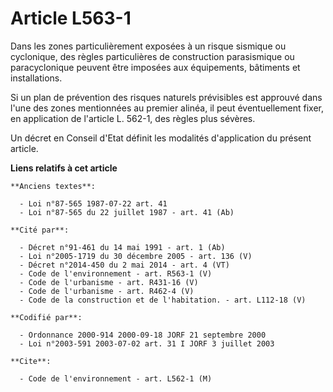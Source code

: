 # Article L563-1

Dans les zones particulièrement exposées à un risque sismique ou cyclonique, des règles particulières de construction
parasismique ou paracyclonique peuvent être imposées aux équipements, bâtiments et installations.

Si un plan de prévention des risques naturels prévisibles est approuvé dans l'une des zones mentionnées au premier alinéa, il
peut éventuellement fixer, en application de l'article L. 562-1, des règles plus sévères.

Un décret en Conseil d'Etat définit les modalités d'application du présent article.

**Liens relatifs à cet article**

	**Anciens textes**:

	  - Loi n°87-565 1987-07-22 art. 41
	  - Loi n°87-565 du 22 juillet 1987 - art. 41 (Ab)

	**Cité par**:

	  - Décret n°91-461 du 14 mai 1991 - art. 1 (Ab)
	  - Loi n°2005-1719 du 30 décembre 2005 - art. 136 (V)
	  - Décret n°2014-450 du 2 mai 2014 - art. 4 (VT)
	  - Code de l'environnement - art. R563-1 (V)
	  - Code de l'urbanisme - art. R431-16 (V)
	  - Code de l'urbanisme - art. R462-4 (V)
	  - Code de la construction et de l'habitation. - art. L112-18 (V)

	**Codifié par**:

	  - Ordonnance 2000-914 2000-09-18 JORF 21 septembre 2000
	  - Loi n°2003-591 2003-07-02 art. 31 I JORF 3 juillet 2003

	**Cite**:

	  - Code de l'environnement - art. L562-1 (M)
